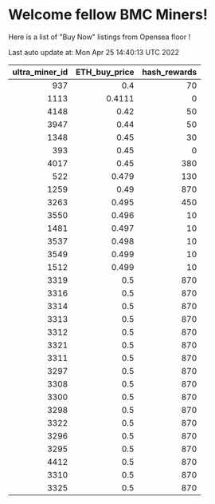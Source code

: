 # Welcome fellow BMC Miners!
Here is a list of "Buy Now" listings from Opensea floor !


Last auto update at: Mon Apr 25 14:40:13 UTC 2022


|   ultra_miner_id |   ETH_buy_price |   hash_rewards |
|-----------------:|----------------:|---------------:|
|              937 |          0.4    |             70 |
|             1113 |          0.4111 |              0 |
|             4148 |          0.42   |             50 |
|             3947 |          0.44   |             50 |
|             1348 |          0.45   |             30 |
|              393 |          0.45   |              0 |
|             4017 |          0.45   |            380 |
|              522 |          0.479  |            130 |
|             1259 |          0.49   |            870 |
|             3263 |          0.495  |            450 |
|             3550 |          0.496  |             10 |
|             1481 |          0.497  |             10 |
|             3537 |          0.498  |             10 |
|             3549 |          0.499  |             10 |
|             1512 |          0.499  |             10 |
|             3319 |          0.5    |            870 |
|             3316 |          0.5    |            870 |
|             3314 |          0.5    |            870 |
|             3313 |          0.5    |            870 |
|             3312 |          0.5    |            870 |
|             3321 |          0.5    |            870 |
|             3311 |          0.5    |            870 |
|             3297 |          0.5    |            870 |
|             3308 |          0.5    |            870 |
|             3300 |          0.5    |            870 |
|             3298 |          0.5    |            870 |
|             3322 |          0.5    |            870 |
|             3296 |          0.5    |            870 |
|             3295 |          0.5    |            870 |
|             4412 |          0.5    |            870 |
|             3310 |          0.5    |            870 |
|             3325 |          0.5    |            870 |